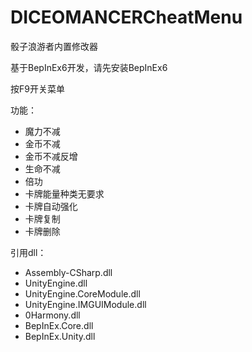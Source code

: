 # DICEOMANCERCheatMenu

骰子浪游者内置修改器

基于BepInEx6开发，请先安装BepInEx6

按F9开关菜单

功能：

- 魔力不减
- 金币不减
- 金币不减反增
- 生命不减
- 倍功
- 卡牌能量种类无要求
- 卡牌自动强化
- 卡牌复制
- 卡牌删除
 

引用dll：

- Assembly-CSharp.dll
- UnityEngine.dll
- UnityEngine.CoreModule.dll
- UnityEngine.IMGUIModule.dll
- 0Harmony.dll
- BepInEx.Core.dll
- BepInEx.Unity.dll



